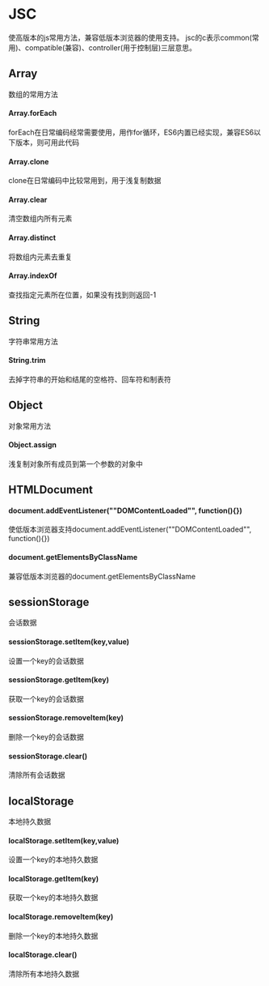# JSC
使高版本的js常用方法，兼容低版本浏览器的使用支持。
jsc的c表示common(常用)、compatible(兼容)、controller(用于控制层)三层意思。

## Array
数组的常用方法

#### Array.forEach
forEach在日常编码经常需要使用，用作for循环，ES6内置已经实现，兼容ES6以下版本，则可用此代码

#### Array.clone
clone在日常编码中比较常用到，用于浅复制数据

#### Array.clear
清空数组内所有元素

#### Array.distinct
将数组内元素去重复

#### Array.indexOf
查找指定元素所在位置，如果没有找到则返回-1

## String
字符串常用方法

#### String.trim
去掉字符串的开始和结尾的空格符、回车符和制表符

## Object
对象常用方法

#### Object.assign
浅复制对象所有成员到第一个参数的对象中

## HTMLDocument

#### document.addEventListener(""DOMContentLoaded"", function(){})
使低版本浏览器支持document.addEventListener(""DOMContentLoaded"", function(){})

#### document.getElementsByClassName
兼容低版本浏览器的document.getElementsByClassName

## sessionStorage
会话数据

#### sessionStorage.setItem(key,value)
设置一个key的会话数据

#### sessionStorage.getItem(key)
获取一个key的会话数据

#### sessionStorage.removeItem(key)
删除一个key的会话数据

#### sessionStorage.clear()
清除所有会话数据

## localStorage
本地持久数据

#### localStorage.setItem(key,value)
设置一个key的本地持久数据

#### localStorage.getItem(key)
获取一个key的本地持久数据

#### localStorage.removeItem(key)
删除一个key的本地持久数据

#### localStorage.clear()
清除所有本地持久数据